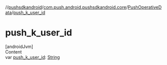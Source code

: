 //[pushsdkandroid](../../index.md)/[com.push.android.pushsdkandroid.core](../index.md)/[PushOperativeData](index.md)/[push_k_user_id](push_k_user_id.md)



# push_k_user_id  
[androidJvm]  
Content  
var [push_k_user_id](push_k_user_id.md): [String](https://kotlinlang.org/api/latest/jvm/stdlib/kotlin/-string/index.html)  



